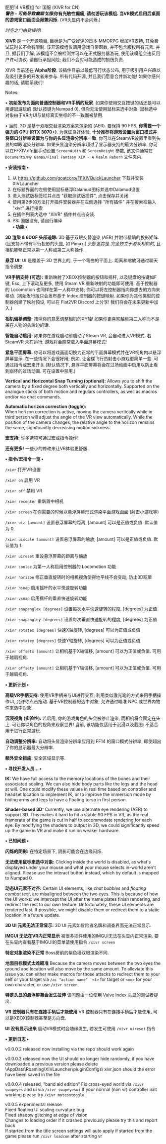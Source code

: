 肥肥14 VR模组 for 国服 (XIVR for CN)  
***警告 - 可能导致癫痫*** 
**如果你有光敏性癫痫, 请勿游玩该模组. 当VR模式启用后桌面的游戏窗口画面会频繁闪烁.** (VR头显内不会闪烁.)

*时空之门由我操控!*

**XIVR** 是一个开源项目, 目标是为广受好评的日本 MMORPG 增加VR支持, 其免费试玩时长不会有限制. 该开源模组仅调用游戏自带函数, 并不包含版权所有元素. 并且, 据我们了解, 该模组不会被检测并可以在正式服务器游玩, 使用该模组会违反用户许可协议. 请自行承担风险; 我们不会对可能造成的损伤负责.

XIVR 当前还在 **Alpha阶段**. 该插件目前以最低可行状态公布, 用于吸引用户兴趣以及吸引更多的开发者来参与. 所有代码开源, 并且我们愿意合并新功能! 如果你感兴趣的话, 请联系我们!

Notes: 

• **初始发布为面向普通控制器和VR手柄的玩家**. 如果你使用交互按键的话还是可以用键鼠游玩的 (默认按键为Numpad 0), 但你无法使用鼠标来选中对象. 鼠标选中对象由于VR内UI与鼠标真实坐标的不一致而被禁用. 

• 当前, 3D 是基于双眼交替渲染方案来渲染的 (AER). 要保持 90 FPS, **你需要一个强力的 GPU (RTX 3070+)**. 为保证良好体验, **十分推荐将游戏设置为窗口模式并将窗口分辨率设置为与你的头显渲染分辨率一致**. 你可以在SteamVR设置里看到头显的单眼渲染分辨率. 如果头显渲染分辨率超过了显示器支持的最大分辨率, 你可以在FFXIV.cfg里手动设置 `ScreenWidth` 和 `ScreenHeight` 参数, 该文件通常在 `Documents/My Games/Final Fantasy XIV - A Realm Reborn` 文件夹内.

**• 安装指南 •**
1. 从 https://github.com/goatcorp/FFXIVQuickLauncher 下载并安装XIVLauncher
2. 在标题界面的左侧使用鼠标悬浮Dalamud图标并选中Dalamud设置
3. 进入测试版标签栏并点击 "获取测试版插件", 点击保存并关闭
4. 使用第2步的方法打开插件安装器并在左侧选择 "所有插件" 并在搜索栏输入 "xivr" 进行搜索
5. 在插件列表内选中 "XIVR" 插件并点击安装.
6. PS: 国服没有, 请自行编译  
**• 功能 •**

**3D 渲染 & 6DOF 头部追踪:** 
3D 基于双眼交替渲染 (AER) 并附带精确的投影矩阵. (且支持不带有平行投影的头显, 如 Pimax.) 
头部追踪是 *完全独立于游戏相机的*, 且相机能够正常以第一人称或第三人称操作.

**悬浮 UI:** 
UI 是覆盖于 3D 世界上的, 于一个弯曲的平面上. 距离和缩放可通过聊天指令调整.

**VR手柄支持 (可选):** 
重新映射了XBOX控制器的按钮和摇杆, 以及键盘的按键如F键, Esc, 上下滚动及更多, 使用 Steam VR 重新映射的功能即可使用. 
基于控制器的 Locomotion 也同样在第一人称中支持; 你可以将左控制器指向你想去的方向来移动. 
(初始发行版只会发布基于 Index 控制器的按键映射. 如果你为其他类型的控制器创建了映射预设, 可以在 Flat2VR Discord 上分享! 我们将会在未来更新中加入.)

**相机偏移调整:** 
按照你的意愿调整相机的XY轴! 如果你更喜欢越肩第三人称而不是呆在人物的头后边的话.

**智能自动启用:**
如果你在游戏启动前启动了Steam VR, 会自动进入VR模式. 若 SteamVR 未在运行, 游戏将会照常载入平面屏幕模式!

**紧急平面屏幕:** 
你可以将游戏画面切换为正常的平面屏幕模式并在VR视角内以悬浮屏幕显示. 在一些情况下会很好用; 例如, 让金碟飞行员射击小游戏更简单一些. 可通过指令或宏来开关.(默认情况下, 悬浮平面屏幕将会在过场动画中启用以防止看到崩坏的过场动画. 可在设置中禁用.) 

**Vertical and Horizontal Snap Turning (optional):** 
Allows you to shift the camera by a fixed degree both vertically and horizontally. Supported on the analogue sticks of both motion and regulars controllers, as well as macros and/or via chat commands. 

**Automatic horizon correction (toggle):**  
When horizon correction is active, moving the camera vertically while in third person will adjust the angle of the VR view automatically. While the position of the camera changes, the relative angle to the horizon remains the same, significantly decreasing motion sickness.

**宏支持:**
许多选项可通过宏或指令操作!

**还有更多!**
一些小的修改来让VR体验更舒服.

**• 指令/宏指令一览 •**

`/xivr` 打开VR设置

`/xivr on` 启用 VR

`/xivr off` 禁用 VR

`/xivr recenter` 重新置中相机

`/xivr screen` 在你需要的时候以悬浮屏幕形式渲染平面游戏画面 (射击小游戏等)

`/xivr uiz [amount]` 设置悬浮屏幕的距离, [amount] 可以是正值或负值. 默认值为 0.

`/xivr uiscale [amount]`  设置悬浮屏幕的缩放, [amount] 可以是正值或负值. 默认值为 1.

`/xivr uireset` 重设悬浮屏幕的距离与缩放

`/xivr conloc` 为第一人称启用控制器的 Locomotion 功能

`/xivr horizon` 修正垂直旋转时的相机视角使得地平线不会变动, 防止3D眩晕

`/xivr hsnap` 启用摇杆的水平快速旋转功能

`/xivr vsnap` 启用摇杆的垂直快速旋转功能

`/xivr snapanglex [degrees]` 设置每次水平快速旋转的程度, [degrees] 为正值

`/xivr snapangley [degrees]` 设置每次垂直快速旋转的程度, [degrees] 为正值

`/xivr rotatex [degrees]` 快速X轴旋转, [degrees] 可以为正值或负值

`/xivr rotatey [degrees]` 快速Y轴旋转, [degrees] 可以为正值或负值

`/xivr offsetx [amount]` 让相机基于X轴偏移, [amount] 可以为正值或负值. 可用于越肩视角. 

`/xivr offsety [amount]` 让相机基于Y轴偏移, [amount] 可以为正值或负值. 可用于越肩视角. 

**• 更新计划 •**

**高级VR手柄支持:** 
使用VR手柄来与UI进行交互; 利用类似激光笔的方式来用手柄操作UI, 允许你点击拖动. 基于VR控制器的选中对象; 允许通过瞄准 NPC 或世界内物件来选中对象.

**沉浸视角 (实验性):** 
若启用, 你的游戏角色的头会被停止渲染, 而相机将会固定在头上. 可让你以角色的视角来观察世界! 当前, 该功能仅适用于沉浸以及截图: 不适合用于进行正常游玩.

**自动调整分辨率:** 
自动将头显渲染分辨率应用到 FF14 的窗口模式分辨率, 即使超出了你的显示器最大分辨率.

**额外安全措施:** 
安全区域显示等.

**• 寻找开发人员... •**

**IK:** We have full access to the memory locations of the bones and their associated scaling. We can also hide body parts like the legs and the head at will. One could modify these values in real time based on controller and headset location to implement IK, or to improve the immersion mode by hiding arms and legs to have a floating torso in first person.

**Shader-based 3D:** Currently, we use alternate eye rendering (AER) to support 3D. This makes it hard to hit a stable 90 FPS in VR, as the real framerate of the game is cut in half to accommodate rendering for each eye. By modifying the shaders to output in 3D, we could significantly speed up the game in VR and make it run on weaker hardware.

**• 已知问题 •**

**闪烁的阴影:** 
在特定场景下, 阴影可能会在边缘闪烁.

**无法使用鼠标来选中对象:** 
Clicking inside the world is disabled, as what's displayed under your mouse and what your mouse selects in-world aren't aligned. Please use the interact button instead, which by default is mapped to Numpad 0.

**动态UI元素不对齐:** 
Certain UI elements, like *chat bubbles* and *floating combat text*, are misaligned between the two eyes. This is because of how the UI works: we intercept the UI after the name plates finish rendering, and redirect the rest to our own texture. Unfortunately, these UI elements are rendered last. If possible, we might disable them or redirect them to a static location in a future update.

**3D UI 元素无法正常显示:** 
3D UI 元素如冒险者名牌和调查界面无法正常显示.

**IMGUI 无法在VR内正常显示**
被很多插件使用的IMGUI无法在头显内正常渲染. 要在头显内查看基于IMGUI的菜单请使用指令 `/xivr screen`

**特定对象渲染不正常**
Boss房前的紫色墙双眼渲染不同.

**地面目标模式太难瞄准**
Because the camera moves between the two eyes the ground aoe location will also move by the same amount. To alleviate this issue you can either make macros for those attacks to redirect them to your self or your target via `/ac "action name"  <t>` for target or `<me>` for your own character, or use `/xivr screen`

**特定头显的悬浮屏幕会发生拉伸**
该问题由一位使用 Valve Index 头显的测试者提出.

**VR 控制器只有在连接手柄后才能使用**
VR 控制器只有在连接手柄后才能使用, 可以是XBOX控制器甚至是方向盘.

**UI 没有显示出来**
启动VR模式时会随缘发生, 若发生可使用 `/xivr uireset` 指令

**• 更新日志 •**

v0.0.0.2 released now installing via the repo should work again

v0.0.0.3 released now the UI should no longer hide randomly, if you have downloaded a previous version please delete \AppData\Roaming\XIVLauncher\pluginConfigs\ xivr.json should the error have been saved in the file

v0.0.0.4 released, "band aid edition" Fix cross-eyed world via `/xivr swapeyes` and ui via `/xivr swapeyesui`  If your normal (non vr) controller isnt working please try `/xivr motcontoggle`

v0.0.5 experimental release  
Fixed floating UI scaling curvature bug  
Fixed shadow glitching at edge of vision  
Changes to loading order if it crashed previously please try this and report back  
If started from the title screen settings will auto apply if started from the game please run `/xivr loadcon` after starting vr
